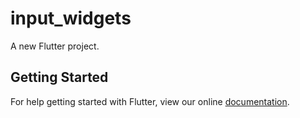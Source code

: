 # input_widgets

A new Flutter project.

## Getting Started

For help getting started with Flutter, view our online
[documentation](https://flutter.io/).
